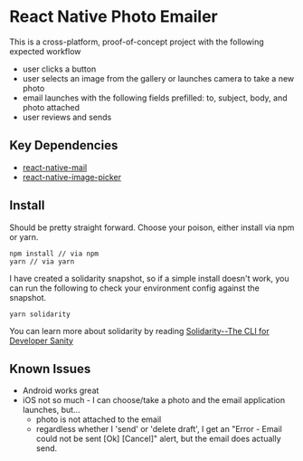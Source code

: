 # React Native Photo Emailer
This is a cross-platform, proof-of-concept project with the following expected workflow

* user clicks a button
* user selects an image from the gallery or launches camera to take a new photo
* email launches with the following fields prefilled: to, subject, body, and photo attached
* user reviews and sends

## Key Dependencies

* [react-native-mail](https://github.com/chirag04/react-native-mail)
* [react-native-image-picker](https://github.com/react-community/react-native-image-picker)

## Install

Should be pretty straight forward. Choose your poison, either install via npm or yarn.

```
npm install // via npm
yarn // via yarn
```

I have created a solidarity snapshot, so if a simple install doesn't work, you can run the following to check your environment config against the snapshot.

```
yarn solidarity
```
You can learn more about solidarity by reading [Solidarity--The CLI for Developer Sanity](https://shift.infinite.red/solidarity-the-cli-for-developer-sanity-672fa81b98e9)

## Known Issues

* Android works great
* iOS not so much - I can choose/take a photo and the email application launches, but...
    * photo is not attached to the email
    * regardless whether I 'send' or 'delete draft', I get an "Error - Email could not be sent [Ok] [Cancel]" alert, but the email does actually send.


